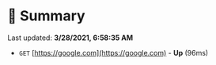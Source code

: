# 📖 Summary
Last updated: **3/28/2021, 6:58:35 AM**

- `GET` [https://google.com](https://google.com) - **Up** (96ms)

